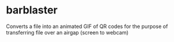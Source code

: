 # barblaster
Converts a file into an animated GIF of QR codes for the purpose of transferring file over an airgap (screen to webcam)
